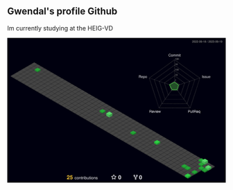 ## Gwendal's profile Github
   Im currently studying at the HEIG-VD

![](./profile-3d-contrib/profile-night-green.svg)

